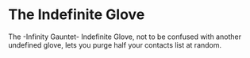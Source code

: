 # The Indefinite Glove
The -Infinity Gauntet- Indefinite Glove, not to be confused with another undefined glove, lets you purge half your contacts list at random.